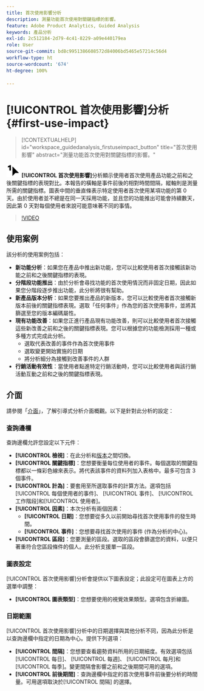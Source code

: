```yaml
---
title: 首次使用影響分析
description: 測量功能首次使用對關鍵指標的影響。
feature: Adobe Product Analytics, Guided Analysis
keywords: 產品分析
exl-id: 2c512184-2d79-4c41-8229-a09e440179ea
role: User
source-git-commit: bd8c9951386608572d84006bd5465e57214c56d4
workflow-type: ht
source-wordcount: '674'
ht-degree: 100%

---
```


# [!UICONTROL 首次使用影響]分析 {#first-use-impact}

<!-- markdownlint-disable MD034 -->

>[!CONTEXTUALHELP]
>id="workspace_guidedanalysis_firstuseimpact_button"
>title="首次使用影響"
>abstract="測量功能首次使用對關鍵指標的影響。"

<!-- markdownlint-enable MD034 -->

 ![FirstUse](/help/assets/icons/FirstUse.svg) **[!UICONTROL 首次使用影響]**&#x200B;分析顯示使用者首次使用產品功能之前和之後關鍵指標的表現對比。本報告的橫軸是事件前後的相對時間間隔，縱軸則是測量所需的關鍵指標。圖表中間的垂直條表示特定使用者首次使用某項功能的第 0 天。由於使用者並不總是在同一天採用功能，並且您的功能推出可能會持續數天，因此第 0 天對每個使用者來說可能意味著不同的事情。


>[!VIDEO](https://video.tv.adobe.com/v/3423494/?quality=12&learn=on&captions=chi_hant)


## 使用案例

該分析的使用案例包括：

* **新功能分析**：如果您在產品中推出新功能，您可以比較使用者首次接觸該新功能之前和之後關鍵指標的表現。
* **分階段功能推出**：由於分析會尋找功能的首次使用情況而非固定日期，因此如果您分階段逐步推出功能，此分析將很有幫助。
* **新產品版本分析**：如果您要推出產品的新版本，您可以比較使用者首次接觸新版本前後的關鍵指標表現。選取「任何事件」作為您的首次使用事件，並將其篩選至您的版本編碼屬性。
* **現有功能改善**：如果您正進行產品現有功能改善，則可以比較使用者首次接觸這些新改善之前和之後的關鍵指標表現。您可以根據您的功能檢測採用一種或多種方式完成此分析。
   * 選取代表改善的事件作為首次使用事件
   * 選取變更開始實施的日期
   * 將分析細分為接觸到改善事件的人群
* **行銷活動有效性**：當使用者點進特定行銷活動時，您可以比較使用者與該行銷活動互動之前和之後的關鍵指標表現。

## 介面

請參閱「[介面](../overview.md#interface)」，了解引導式分析介面概觀。以下是針對此分析的設定：

### 查詢邊欄

查詢邊欄允許您設定以下元件：

* **[!UICONTROL 檢視]**：在此分析和[版本](release-impact.md)之間切換。
* **[!UICONTROL 關鍵指標]**：您想要衡量每位使用者的事件。每個選取的關鍵指標都以一條彩色線來表示。將代表該事件的資料列加入表格中。最多可包含 3 個事件。
* **[!UICONTROL 計為]**：要套用至所選取事件的計算方法。選項包括[!UICONTROL 每個使用者的事件]、 [!UICONTROL 事件]、 [!UICONTROL 工作階段]和[!UICONTROL 使用者]。
* **[!UICONTROL 因素]**：本次分析有兩個因素：
   * **[!UICONTROL 日期]**：您想要從多久以前開始尋找首次使用事件的發生時間。
   * **[!UICONTROL 事件]**：您想要尋找首次使用的事件 (作為分析的中心)。
* **[!UICONTROL 區段]**：您要測量的區段。選取的區段會篩選您的資料，以便只著重符合您區段條件的個人。此分析支援單一區段。

### 圖表設定

[!UICONTROL 首次使用影響]分析會提供以下圖表設定；此設定可在圖表上方的選單中調整：

* **[!UICONTROL 圖表類型]**：您想要使用的視覺效果類型。選項包含折線圖。

### 日期範圍

 [!UICONTROL 首次使用影響]分析中的日期選擇與其他分析不同，因為此分析是以查詢邊欄中指定的日期為中心。提供下列選項：

* **[!UICONTROL 間隔]**：您想要查看趨勢資料所用的日期細度。有效選項包括[!UICONTROL 每日]、 [!UICONTROL 每週]、 [!UICONTROL 每月]和 [!UICONTROL 每季]。變更間隔會影響之前和之後期間可用的選項。
* **[!UICONTROL 前後期間]**：查詢邊欄中指定的首次使用事件前後要分析的時間量。可用選項取決於[!UICONTROL 間隔] 的選擇。

<!--
## Example

See below for an example of the analysis.

![First use impact](../assets/first-use-impact.png)

-->
